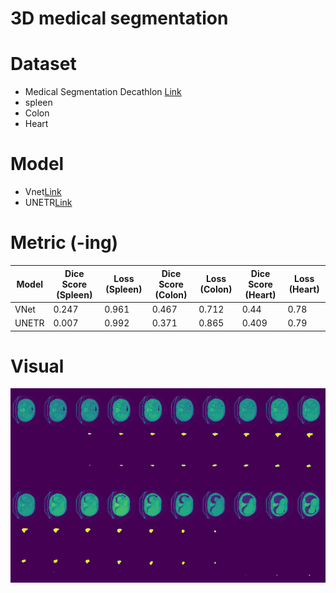 
# 3D medical segmentation

# Dataset
- Medical Segmentation Decathlon [Link](http://medicaldecathlon.com/dataaws/)
- spleen 
- Colon 
- Heart

# Model 
- Vnet[Link](https://arxiv.org/abs/1606.04797)
- UNETR[Link](https://arxiv.org/abs/2103.10504)

# Metric (-ing)
| Model   | Dice Score (Spleen) | Loss (Spleen) | Dice Score (Colon) | Loss (Colon) | Dice Score (Heart) | Loss (Heart) |
|---------|---------------------|---------------|--------------------|--------------|--------------------|--------------|
| VNet    | 0.247              | 0.961         | 0.467             | 0.712        | 0.44              | 0.78         |
| UNETR   | 0.007              | 0.992         | 0.371             | 0.865        | 0.409             | 0.79         |


# Visual
![visual](./plot/visual.png)
